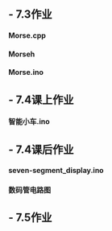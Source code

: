 ## - 7.3作业
#### Morse.cpp
#### Morseh
#### Morse.ino
## - 7.4课上作业
#### 智能小车.ino
## - 7.4课后作业
#### seven-segment_display.ino
#### 数码管电路图
## - 7.5作业
####
